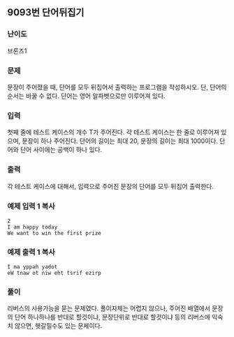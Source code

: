 ## 9093번 단어뒤집기

### 난이도

브론즈1

### 문제

문장이 주어졌을 때, 단어를 모두 뒤집어서 출력하는 프로그램을 작성하시오. 단, 단어의 순서는 바꿀 수 없다. 단어는 영어 알파벳으로만 이루어져 있다.

### 입력

첫째 줄에 테스트 케이스의 개수 T가 주어진다. 각 테스트 케이스는 한 줄로 이루어져 있으며, 문장이 하나 주어진다. 단어의 길이는 최대 20, 문장의 길이는 최대 1000이다. 단어와 단어 사이에는 공백이 하나 있다.

### 출력

각 테스트 케이스에 대해서, 입력으로 주어진 문장의 단어를 모두 뒤집어 출력한다.

### 예제 입력 1 복사

```
2
I am happy today
We want to win the first prize
```

### 예제 출력 1 복사

```
I ma yppah yadot
eW tnaw ot niw eht tsrif ezirp
```

### 풀이

리버스의 사용가능을 묻는 문제였다.
풀이자체는 어렵지 않으나, 주어진 배열에서
문장의 단어 하나하나를 반대로 할것이냐,
문장단위로 반대로 할것이냐 등의
리버스에 익숙치 않으면, 헷갈릴수도 있는 문제이다.
